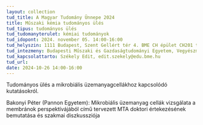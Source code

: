 ```yaml
---
layout: collection
tud_title: A Magyar Tudomány Ünnepe 2024
title: Műszaki kémia tudományos ülés
tud_tipus: tudományos ülés
tud_tudomanyterulet: kémiai tudományok
tud_idopont: 2024. november 05. 14:00-16:00
tud_helyszin: 1111 Budapest, Szent Gellért tér 4. BME CH épület CH201 terem + online 
tud_intezmeny: Budapesti Műszaki és Gazdaságtudományi Egyetem, Vegyészmérnöki és Biomérnöki Kar, Kémiai és Környezeti Folyamatmérnöki Tanszék + Magyar Tudományos Akadémia Műszaki Kémia Tudományos Bizottság
tud_kapcsolattarto: Székely Edit, edit.szekely@edu.bme.hu
tud_url: 
date: 2024-10-26 14:00-16:00
---
```

Tudományos ülés a mikrobiális üzemanyagcellákhoz kapcsolódó kutatásokról. 

Bakonyi Péter (Pannon Egyetem): Mikrobiális üzemanyag cellák vizsgálata a membránok perspektívájából című tervezett MTA doktori értekezésének bemutatása és szakmai diszkussziója